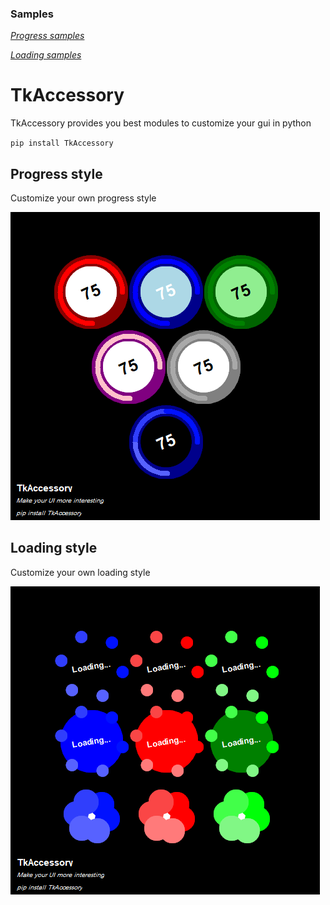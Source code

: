 ### Samples
[*Progress samples*](https://github.com/SingleStar2023/TkAccessory/tree/progress-samples)

[*Loading samples*](https://github.com/SingleStar2023/TkAccessory/tree/loading-samples)

# TkAccessory
TkAccessory provides you best modules to customize your gui in python

`pip install TkAccessory`

## Progress style 

Customize your own progress style

![Progress Style](TkToolsProgress.png)


## Loading style

Customize your own loading style

![Loading Style](TkToolsLoading.png)
